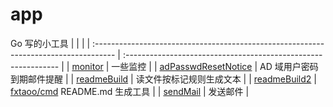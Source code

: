 # app
Go 写的小工具
|                                                                                      |                                                                |
| :----------------------------------------------------------------------------------- | :------------------------------------------------------------- |
| [monitor](https://github.com/fxtaoo/app/tree/master/monitor)                         | 一些监控                                                       |
| [adPasswdResetNotice](https://github.com/fxtaoo/app/tree/master/adPasswdResetNotice) | AD 域用户密码到期邮件提醒                                      |
| [readmeBuild](https://github.com/fxtaoo/app/tree/master/readmeBuild)                 | 读文件按标记规则生成文本                                       |
| [readmeBuild2](https://github.com/fxtaoo/app/tree/master/readmeBuild2)               | [fxtaoo/cmd](https://github.com/fxtaoo/cmd) README.md 生成工具 |
| [sendMail](https://github.com/fxtaoo/app/tree/master/sendMail)                       | 发送邮件                                                       |
